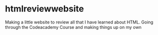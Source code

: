 # htmlreviewwebsite
Making a little website to review all that I have learned about HTML.
Going through the Codeacademy Course and making things up on my own

